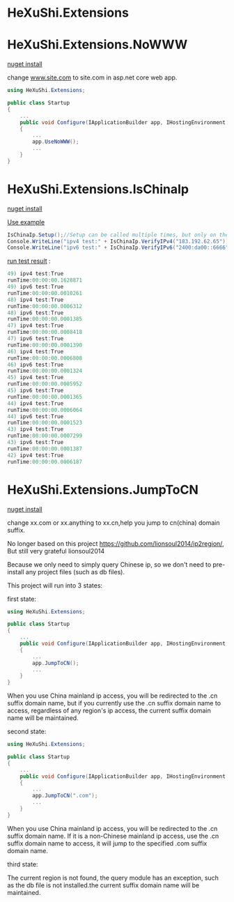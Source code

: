 # HeXuShi.Extensions


# HeXuShi.Extensions.NoWWW
[nuget install](https://www.nuget.org/packages/HeXuShi.Extensions.NoWWW/)

change www.site.com to site.com in asp.net core web app.

```csharp
using HeXuShi.Extensions;

public class Startup
{
    ...
    public void Configure(IApplicationBuilder app, IHostingEnvironment env)
    {
        ...
        app.UseNoWWW();
        ...
    }
}
```

# HeXuShi.Extensions.IsChinaIp

[nuget install](https://www.nuget.org/packages/HeXuShi.Extensions.IsChinaIp/)

[Use example](https://github.com/HeXuShi/HeXuShi.Extensions/blob/master/sample/TestChinaIp/Program.cs)

```csharp
IsChinaIp.Setup();//Setup can be called multiple times, but only on the first initialization
Console.WriteLine("ipv4 test:" + IsChinaIp.VerifyIPv4("183.192.62.65"));
Console.WriteLine("ipv6 test:" + IsChinaIp.VerifyIPv6("2400:da00::6666"));
```

[run test result](https://github.com/HeXuShi/HeXuShi.Extensions/blob/master/isChinaIp_runTestResult.md) :

```powershell
49) ipv4 test:True
runTime:00:00:00.1628871
49) ipv6 test:True
runTime:00:00:00.0010261
48) ipv4 test:True
runTime:00:00:00.0006312
48) ipv6 test:True
runTime:00:00:00.0001385
47) ipv4 test:True
runTime:00:00:00.0008418
47) ipv6 test:True
runTime:00:00:00.0001390
46) ipv4 test:True
runTime:00:00:00.0006808
46) ipv6 test:True
runTime:00:00:00.0001324
45) ipv4 test:True
runTime:00:00:00.0005952
45) ipv6 test:True
runTime:00:00:00.0001365
44) ipv4 test:True
runTime:00:00:00.0006064
44) ipv6 test:True
runTime:00:00:00.0001523
43) ipv4 test:True
runTime:00:00:00.0007299
43) ipv6 test:True
runTime:00:00:00.0001387
42) ipv4 test:True
runTime:00:00:00.0006187
```

# HeXuShi.Extensions.JumpToCN
[nuget install](https://www.nuget.org/packages/HeXuShi.Extensions.JumpToCN/)

change xx.com or xx.anything to xx.cn,help you jump to cn(china) domain suffix.

No longer based on this project https://github.com/lionsoul2014/ip2region/, But still very grateful lionsoul2014

Because we only need to simply query Chinese ip, so we don't need to pre-install any project files (such as db files).

This project will run into 3 states:

first state:

```csharp
using HeXuShi.Extensions;

public class Startup
{
    ...
    public void Configure(IApplicationBuilder app, IHostingEnvironment env)
    {
        ...
        app.JumpToCN();
        ...
    }
}
```

When you use China mainland ip access, you will be redirected to the .cn suffix domain name, but if you currently use the .cn suffix domain name to access, regardless of any region's ip access, the current suffix domain name will be maintained.

second state:


```csharp
using HeXuShi.Extensions;

public class Startup
{
    ...
    public void Configure(IApplicationBuilder app, IHostingEnvironment env)
    {
        ...
        app.JumpToCN(".com");
        ...
    }
}
```

When you use China mainland ip access, you will be redirected to the .cn suffix domain name. If it is a non-Chinese mainland ip access, use the .cn suffix domain name to access, it will jump to the specified .com suffix domain name.

third state:

The current region is not found, the query module has an exception, such as the db file is not installed.the current suffix domain name will be maintained.

